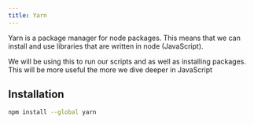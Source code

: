 ```yaml
---
title: Yarn
---
```


Yarn is a package manager for node packages. This means that we can install and
use libraries that are written in node (JavaScript).

We will be using this to run our scripts and as well as installing packages.
This will be more useful the more we dive deeper in JavaScript

## Installation

```sh
npm install --global yarn
```
